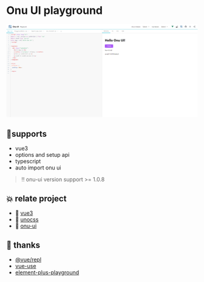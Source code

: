 # Onu UI playground

![site-screenshot](./doc/img.png)

## 🎉supports

- vue3
- options and setup api
- typescript
- auto import onu ui

> ‼️ onu-ui version support >= 1.0.8

## 💥 relate project

- 🥝 [vue3](https://staging-cn.vuejs.org/)
- 🥑 [unocss](https://github.com/unocss/unocss)
- 🌸 [onu-ui](https://onu.zyob.top/)

## 🙇‍ thanks

- [@vue/repl](https://github.com/vuejs/repl)
- [vue-use](https://github.com/vueuse/vueuse)
- [element-plus-playground](https://github.com/element-plus/element-plus-playground)
